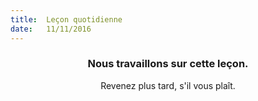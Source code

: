 ```yaml
---
title:  Leçon quotidienne
date:   11/11/2016
---
```


### <center>Nous travaillons sur cette leçon.</center>
<center>Revenez plus tard, s'il vous plaît.</center>